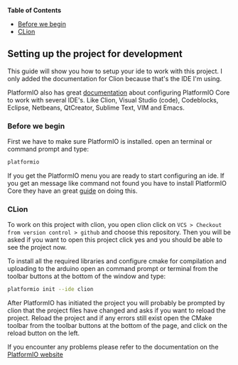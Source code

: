 <!-- START doctoc generated TOC please keep comment here to allow auto update -->
<!-- DON'T EDIT THIS SECTION, INSTEAD RE-RUN doctoc TO UPDATE -->
**Table of Contents**
 - [Before we begin](#before-we-begin)
 - [CLion](#clion)

<!-- END doctoc generated TOC please keep comment here to allow auto update -->

## Setting up the project for development
This guide will show you how to setup your ide to work with this
project. I only added the documentation for Clion because that's the IDE
I'm using.

PlatformIO also has great [documentation](http://docs.platformio.org/en/latest/ide.html#standalone-ide) about configuring PlatformIO
Core to work with several IDE's. Like Clion, Visual Studio (code),
Codeblocks, Eclipse, Netbeans, QtCreator, Sublime Text, VIM and Emacs.

### Before we begin
First we have to make sure PlatformIO is installed. open an terminal or
command prompt and type:
```bash
platformio
```
If you get the PlatformIO menu you are ready to start configuring an
ide. If you get an message like command not found you have to install
PlatformIO Core they have an great [guide](http://docs.platformio.org/en/latest/installation.html) on doing this.

### CLion
To work on this project with clion, you open clion click on
`VCS > Checkout from version control > github` and choose this repository.
Then you will be asked if you want to open this project click yes and you
should be able to see the project now.

To install all the required libraries and configure cmake for
compilation and uploading to the arduino open an command prompt or
terminal from the toolbar buttons at the bottom of the window and type:
```bash
platformio init --ide clion
```
After PlatformIO has initiated the project you will probably be prompted
by clion that the project files have changed and asks if you want to
reload the project. Reload the project and if any errors still exist open
the CMake toolbar from the toolbar buttons at the bottom of the page,
and click on the reload button on the left.

If you encounter any problems please refer to the documentation on the
[PlatformIO website](http://docs.platformio.org/en/latest/ide/clion.html)